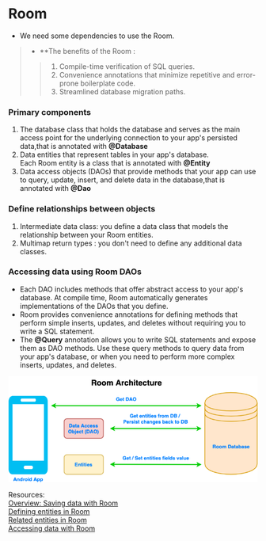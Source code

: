 # Room 
* We need some dependencies to use the Room.  
>* **The benefits of the Room :   
>>1. Compile-time verification of SQL queries.  
>>2. Convenience annotations that minimize repetitive and error-prone boilerplate code.  
>>3. Streamlined database migration paths.  

### Primary components
1. The database class that holds the database and serves as the main access point for the underlying connection to your app's persisted data,that is annotated with **@Database**  
2. Data entities that represent tables in your app's database.  
Each Room entity is a class that is annotated with **@Entity**
3. Data access objects (DAOs) that provide methods that your app can use to query, update, insert, and delete data in the database,that is annotated with **@Dao**    

### Define relationships between objects 
1. Intermediate data class: you define a data class that models the relationship between your Room entities.    
2. Multimap return types : you don't need to define any additional data classes.  
  
### Accessing data using Room DAOs 
* Each DAO includes methods that offer abstract access to your app's database. At compile time, Room automatically generates implementations of the DAOs that you define.  
* Room provides convenience annotations for defining methods that perform simple inserts, updates, and deletes without requiring you to write a SQL statement.  
* The **@Query** annotation allows you to write SQL statements and expose them as DAO methods. Use these query methods to query data from your app's database, or when you need to perform more complex inserts, updates, and deletes.  
  

![img](./Room/RoomDB_Transparent.png)  
      
Resources:   
[Overview: Saving data with Room](https://developer.android.com/training/data-storage/room)  
[Defining entities in Room](https://developer.android.com/training/data-storage/room/defining-data)  
[Related entities in Room](https://developer.android.com/training/data-storage/room/relationships)  
[Accessing data with Room](https://developer.android.com/training/data-storage/room/accessing-data#java)